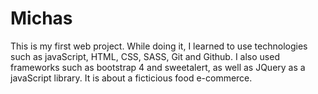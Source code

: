 # Michas
This is my first web project. While doing it, I learned to use technologies such as javaScript, HTML, CSS, SASS, Git and Github. I also used frameworks such as bootstrap 4 and sweetalert, as well as JQuery as a javaScript library.
It is about a ficticious food e-commerce.
